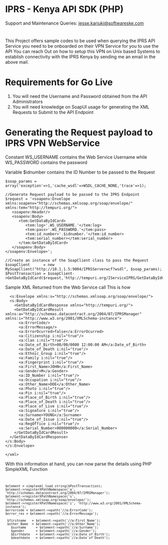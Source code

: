 # IPRS - Kenya API SDK (PHP)

Support and Maintenance Queries: jesse.kariuki@softwareske.com
#
This Project offers sample codes to be used when querying the IPRS API Service 
you need to be onboarded on their VPN Service for you to use the API
You can reach Out on how to setup this VPN on Unix based Systems to establish connectivity with the IPRS Kenya by sending me an email in the above mail.

# Requirements for Go Live
1. You will need the Username and Password obtained from the API Administrators
2. You will need knowledge on SoapUI usage for generating the XML Requests to Submit to the API Endpoint
# Generating the Request payload to IPRS VPN WebService
Constant WS_USERNAME contains the Web Service Username while 
WS_PASSWORD contains the password

Variable $idnumber contains the ID Number to be passed to the Request
```
$soap_params = array('exception'=>1,'cache_wsdl'=>WSDL_CACHE_NONE,'trace'=>1);

//Generate Request payload to be passed to the IPRS Endpoint
$request = '<soapenv:Envelope xmlns:soapenv="http://schemas.xmlsoap.org/soap/envelope/" xmlns:tem="http://tempuri.org/">
   <soapenv:Header/>
   <soapenv:Body>
      <tem:GetDataByIdCard> 
         <tem:log>'.WS_USERNAME.'</tem:log>
         <tem:pass>'.WS_PASSWORD.'</tem:pass>
         <tem:id_number>'.$idnumber.'</tem:id_number>
         <tem:serial_number></tem:serial_number>
      </tem:GetDataByIdCard>
   </soapenv:Body>
</soapenv:Envelope>';

//Create an instance of the SoapClient class to pass the Request 
$soapClient      = new MySoapClient("http://10.1.1.5:9004/IPRSServerwcf?wsdl", $soap_params);
$PostTransaction = $soapClient->GetDataByIdCard($request,'http://tempuri.org/IServiceIPRS/GetDataByIdCard');
```
Sample XML Returned from the Web Service call
This is how
```<xml>
  <s:Envelope xmlns:s="http://schemas.xmlsoap.org/soap/envelope/">
  <s:Body>
    <GetDataByIdCardResponse xmlns="http://tempuri.org/">
    <GetDataByIdCardResult xmlns:a="http://schemas.datacontract.org/2004/07/IPRSManager" xmlns:i="http://www.w3.org/2001/XMLSchema-instance">
      <a:ErrorCode/>
      <a:ErrorMessage/>
      <a:ErrorOcurred>false</a:ErrorOcurred>
      <a:Citizenship i:nil="true"/>
      <a:Clan i:nil="true"/>
      <a:Date_of_Birth>00/00/0000 12:00:00 AM</a:Date_of_Birth>
      <a:Date_of_Death i:nil="true"/>
      <a:Ethnic_Group i:nil="true"/>
      <a:Family i:nil="true"/>
      <a:Fingerprint i:nil="true"/>
      <a:First_Name>JOHN</a:First_Name>
      <a:Gender>M</a:Gender>
      <a:ID_Number i:nil="true"/>
      <a:Occupation i:nil="true"/>
      <a:Other_Name>DOE</a:Other_Name>
      <a:Photo i:nil="true"/>
      <a:Pin i:nil="true"/>
      <a:Place_of_Birth i:nil="true"/>
      <a:Place_of_Death i:nil="true"/>
      <a:Place_of_Live i:nil="true"/>
      <a:Signature i:nil="true"/>
      <a:Surname>YOUNG</a:Surname>
      <a:Date_of_Issue i:nil="true"/>
      <a:RegOffice i:nil="true"/>
      <a:Serial_Number>000000000</a:Serial_Number>
    </GetDataByIdCardResult>
  </GetDataByIdCardResponse>
</s:Body>
</s:Envelope>

</xml>
```
With this information at hand, you can now parse the details using PHP SimpleXML Function
<code>
  
    $element = simplexml_load_string($PostTransaction);
    $element->registerXPathNamespace('a', 'http://schemas.datacontract.org/2004/07/IPRSManager');
    $element->registerXPathNamespace('s', 'http://schemas.xmlsoap.org/soap/envelope/');
    $element->registerXPathNamespace('i', 'http://www.w3.org/2001/XMLSchema-instance');
    $errorcode = $element->xpath('//a:ErrorCode');
    $error_res = $element->xpath('//a:ErrorMessage');
    
     $firstname   = $element->xpath('//a:First_Name');
     $other_Name  = $element->xpath('//a:Other_Name');
       $surname     = $element->xpath('//a:Surname');
       $gender      = $element->xpath('//a:Gender');
       $birthdate   = $element->xpath('//a:Date_of_Birth');
       $deathdate   = $element->xpath('//a:Date_of_Death');
</code>

